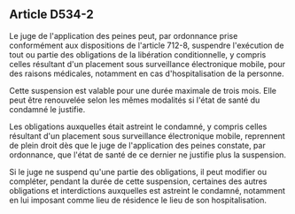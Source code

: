 Article D534-2
----
Le juge de l'application des peines peut, par ordonnance prise conformément aux
dispositions de l'article 712-8, suspendre l'exécution de tout ou partie des
obligations de la libération conditionnelle, y compris celles résultant d'un
placement sous surveillance électronique mobile, pour des raisons médicales,
notamment en cas d'hospitalisation de la personne.

Cette suspension est valable pour une durée maximale de trois mois. Elle peut
être renouvelée selon les mêmes modalités si l'état de santé du condamné le
justifie.

Les obligations auxquelles était astreint le condamné, y compris celles
résultant d'un placement sous surveillance électronique mobile, reprennent de
plein droit dès que le juge de l'application des peines constate, par
ordonnance, que l'état de santé de ce dernier ne justifie plus la suspension.

Si le juge ne suspend qu'une partie des obligations, il peut modifier ou
compléter, pendant la durée de cette suspension, certaines des autres
obligations et interdictions auxquelles est astreint le condamné, notamment en
lui imposant comme lieu de résidence le lieu de son hospitalisation.
